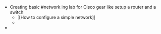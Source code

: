 - Creating basic #network ing lab for Cisco gear like setup a router and a switch
	- [[How to configure a simple network]]
	-
-